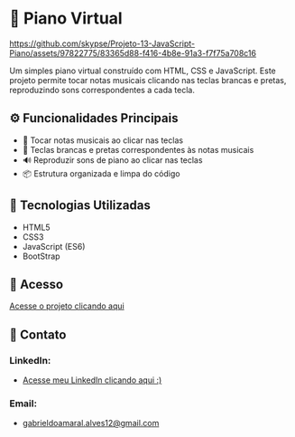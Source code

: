 # 🎹 Piano Virtual
https://github.com/skypse/Projeto-13-JavaScript-Piano/assets/97822775/83365d88-f416-4b8e-91a3-f7f75a708c16

Um simples piano virtual construído com HTML, CSS e JavaScript. Este projeto permite tocar notas musicais clicando nas teclas brancas e pretas, reproduzindo sons correspondentes a cada tecla.

## ⚙️ Funcionalidades Principais

- 🎵 Tocar notas musicais ao clicar nas teclas
- 🎹 Teclas brancas e pretas correspondentes às notas musicais
- 🔊 Reproduzir sons de piano ao clicar nas teclas
- 📦 Estrutura organizada e limpa do código

## 🚀 Tecnologias Utilizadas

- HTML5
- CSS3
- JavaScript (ES6)
- BootStrap

## 🔗 Acesso

[Acesse o projeto clicando aqui](https://skypse.github.io/Projeto-13-JavaScript-Piano/)

## 📧 Contato

### LinkedIn:
- [Acesse meu LinkedIn clicando aqui :)](https://www.linkedin.com/in/gabriel-do-amaral-alves-3a1055236/)

### Email:
- gabrieldoamaral.alves12@gmail.com
